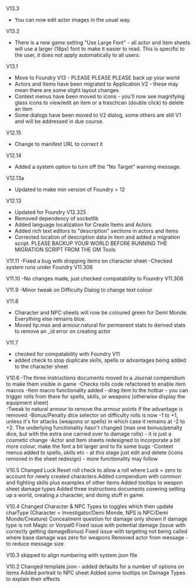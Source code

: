 V13.3
- You can now edit actor images in the usual way.

V13.2
-  There is a new game setting "Use Large Font" - all actor and item sheets will use a larger (18px) font to make it easier to read.  This is specific to the user, it does not apply automatically to all users.

V13.1
-  Move to Foundry V13 - PLEASE PLEASE PLEASE back up your world
-  Actors and Items have been migrated to Application V2 - these may mean there are some slight layout changes
-  Context menus have been moved to icons - you'll now see magnifying glass icons to view/edit an item or a traschcan (double click) to delete an item
-  Some dialogs have been moved to V2 dialog, some others are still V1 and will be addressed in due course.

V12.15
- Change to manifest URL to correct it

V12.14
- Added a system option to turn off the "No Target" warning message.

V12.13a
- Updated to make min version of Foundry = 12

V12.13
- Updated for Foundry V12.325
- Removed dependency of socketlib
- Added language localization for Create Items and Actors
- Added rich text editors to "description" sections in actors and items
- Corrected location of description data in item and added a migration script.  PLEASE BACKUP YOUR WORLD BEFORE RUNNING THE MIGRATION SCRIPT FROM THE GM Tools

V11.11
-Fixed a bug with dropping items on character sheet
-Checked system runs under Foundry V11.308

V11.10
-No changes made, just checked compatability to Foundry V11.306

V11.9
-Minor tweak on Difficulty Dialog to change text colour

V11.8
- Character and NPC sheets will now be coloured green for Demi Monde.  Everything else remains blue.
- Moved hp.max and armour.natural for permanent stats to derived stats to remove an _id error on creating actor

V11.7
- checked for compatability with Foundry V11
- added check to stop duplicate skills, spells or advantages being added to the character sheet

V10.6
-The three instructions documents moved to a Journal compendium to make them visible in game
-Checks rolls code refactored to enable item macros
-Item macro functionality added - drag item to the hotbar - you can trigger rolls from there for spells, skills, or weapons (otherwise display the equipment sheet)  
-Tweak to natural armour to remove the armour points if the advantage is removed
-Bonus/Penalty dice selector on difficulty rolls is now -1 to +1, unless it's for attacks (weapons or spells) in which case it remains at -2 to +2.  The underlying 
functionality hasn't changed (max one bonus/penalty dice, but with the extra one carried over to damage rolls) - it is just a cosmetic change
-Actor and Item sheets redesigned to incorporate a bit more colour, make the font a bit larger and to fix some bugs
-Context menus added to spells, skills etc - at this stage just edit and delete (icons removed in the sheet redesign) - more functionality may follow

V10.5
Changed Luck Reset roll check to allow a roll where Luck = zero to account for newly created characters
Added compendium with common and fighting skills plus examples of other items
Added tooltips to weapon sheet damage types
Added three instructions documents covering setting up a world, creating a character, and doing stuff in game.

V10.4
Changed Character & NPC Types to toggles which then update charType (Character = Investigator/Demi Monde, NPS is NPC/Demi Monde/Creature)
Concealment question for damage only shown if damage type is not Magic or Vorpal0
Fixed issue with potential damage (issue with correctly getting damageBonus)
Fixed issue with targeting not being called where base damage was zero for weapons
Removed actor from message - to reduce  message size

V10.3 skipped to align numbering with system.json file

V10.2
Changed template.json - added defaults for a number of options on items
Added portrait to NPC sheet
Added some tooltips on Damage Types to explain their effects

